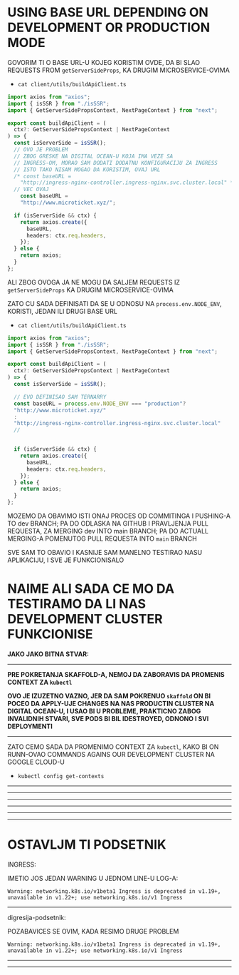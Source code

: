 # USING BASE URL DEPENDING ON DEVELOPMENT OR PRODUCTION MODE

GOVORIM TI O BASE URL-U KOJEG KORISTIM OVDE, DA BI SLAO REQUESTS FROM `getServerSideProps`, KA DRUGIM MICROSERVICE-OVIMA

- `cat client/utils/buildApiClient.ts`

```ts
import axios from "axios";
import { isSSR } from "./isSSR";
import { GetServerSidePropsContext, NextPageContext } from "next";

export const buildApiClient = (
  ctx?: GetServerSidePropsContext | NextPageContext
) => {
  const isServerSide = isSSR();
  // OVO JE PROBLEM
  // ZBOG GRESKE NA DIGITAL OCEAN-U KOJA IMA VEZE SA
  // INGRESS-OM, MORAO SAM DODATI DODATNU KONFIGURACIJU ZA INGRESS
  // ISTO TAKO NISAM MOGAO DA KORISTIM, OVAJ URL
  /* const baseURL =
    "http://ingress-nginx-controller.ingress-nginx.svc.cluster.local" */;
  // VEC OVAJ
    const baseURL =
    "http://www.microticket.xyz/";

  if (isServerSide && ctx) {
    return axios.create({
      baseURL,
      headers: ctx.req.headers,
    });
  } else {
    return axios;
  }
};
```

ALI ZBOG OVOGA JA NE MOGU DA SALJEM REQUESTS IZ `getServerSideProps` KA DRUGIM MICROSERVICE-OVIMA

ZATO CU SADA DEFINISATI DA SE U ODNOSU NA `process.env.NODE_ENV`, KORISTI, JEDAN ILI DRUGI BASE URL

- `cat client/utils/buildApiClient.ts`

```ts
import axios from "axios";
import { isSSR } from "./isSSR";
import { GetServerSidePropsContext, NextPageContext } from "next";

export const buildApiClient = (
  ctx?: GetServerSidePropsContext | NextPageContext
) => {
  const isServerSide = isSSR();

  // EVO DEFINISAO SAM TERNARRY
  const baseURL = process.env.NODE_ENV === "production"?
  "http://www.microticket.xyz/"
  :
  "http://ingress-nginx-controller.ingress-nginx.svc.cluster.local"
  //


  if (isServerSide && ctx) {
    return axios.create({
      baseURL,
      headers: ctx.req.headers,
    });
  } else {
    return axios;
  }
};

```

MOZEMO DA OBAVIMO ISTI ONAJ PROCES OD COMMITINGA I PUSHING-A TO dev BRANCH; PA DO ODLASKA NA GITHUB I PRAVLJENJA PULL REQUESTA, ZA MERGING dev INTO main BRANCH; PA DO ACTUALL MERGING-A POMENUTOG PULL REQUESTA INTO `main` BRANCH

SVE SAM TO OBAVIO I KASNIJE SAM MANELNO TESTIRAO NASU APLIKACIJU, I SVE JE FUNKCIONISALO

# NAIME ALI SADA CE MO DA TESTIRAMO DA LI NAS DEVELOPMENT CLUSTER FUNKCIONISE

**JAKO JAKO BITNA STVAR:**

***

**PRE POKRETANJA SKAFFOLD-A, NEMOJ DA ZABORAVIS DA PROMENIS CONTEXT ZA `kubectl`**

**OVO JE IZUZETNO VAZNO, JER DA SAM POKRENUO `skaffold` ON BI POCEO DA APPLY-UJE CHANGES NA NAS PRODUCTIN CLUSTER NA DIGITAL OCEAN-U, I USAO BI U PROBLEME, PRAKTICNO ZABOG INVALIDNIH STVARI, SVE PODS BI BIL IDESTROYED, ODNONO I SVI DEPLOYMENTI**

***

ZATO CEMO SADA DA PROMENIMO CONTEXT ZA `kubectl`, KAKO BI ON RUNN-OVAO COMMANDS AGAINS OUR DEVELOPMENT CLUSTER NA GOOGLE CLOUD-U

- `kubectl config get-contexts`


***
***
***
***
***
***

# OSTAVLJM TI PODSETNIK

INGRESS:

IMETIO JOS JEDAN WARNING U JEDNOM LINE-U LOG-A:

`Warning: networking.k8s.io/v1beta1 Ingress is deprecated in v1.19+, unavailable in v1.22+; use networking.k8s.io/v1 Ingress`

***

digresija-podsetnik:

POZABAVICES SE OVIM, KADA RESIMO DRUGE PROBLEM

`Warning: networking.k8s.io/v1beta1 Ingress is deprecated in v1.19+, unavailable in v1.22+; use networking.k8s.io/v1 Ingress`

***
***

